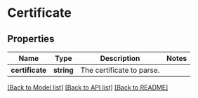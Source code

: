 # Certificate

## Properties
Name | Type | Description | Notes
------------ | ------------- | ------------- | -------------
**certificate** | **string** | The certificate to parse. | 

[[Back to Model list]](../README.md#documentation-for-models) [[Back to API list]](../README.md#documentation-for-api-endpoints) [[Back to README]](../README.md)


